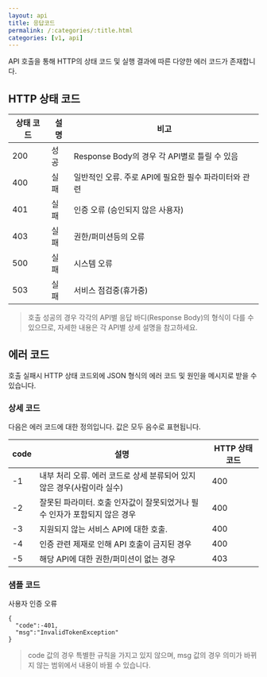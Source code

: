 ```yaml
---
layout: api
title: 응답코드
permalink: /:categories/:title.html
categories: [v1, api]
---
```

API 호출을 통해 HTTP의 상태 코드 및 실행 결과에 따른 다양한 에러 코드가 존재합니다.

## HTTP 상태 코드

|상태 코드|설명	|비고|
|--|--|--|
|200|성공|Response Body의 경우 각 API별로 틀릴 수 있음|
|400|실패|일반적인 오류. 주로 API에 필요한 필수 파라미터와 관련|
|401|실패|인증 오류 (승인되지 않은 사용자)|
|403|실패	|권한/퍼미션등의 오류|
|500|실패|시스템 오류|
|503|실패|서비스 점검중(휴가중)|

> 호출 성공의 경우 각각의 API별 응답 바디(Response Body)의 형식이 다를 수 있으므로, 자세한 내용은 각 API별 상세 설명을 참고하세요.

## 에러 코드
호출 실패시 HTTP 상태 코드외에 JSON 형식의 에러 코드 및 원인을 메시지로 받을 수 있습니다.

### 상세 코드
다음은 에러 코드에 대한 정의입니다. 값은 모두 음수로 표현됩니다.

|code	|설명	|HTTP 상태 코드|
|--|--|--|
|-1	|내부 처리 오류. 에러 코드로 상세 분류되어 있지 않은 경우(사람이라 실수)|	400|
|-2	|잘못된 파라미터. 호출 인자값이 잘못되었거나 필수 인자가 포함되지 않은 경우	|400|
|-3	|지원되지 않는 서비스 API에 대한 호출. 	|400|
|-4	|인증 관련 제재로 인해 API 호출이 금지된 경우	|400|
|-5	|해당 API에 대한 권한/퍼미션이 없는 경우	|403|

### 샘플 코드
사용자 인증 오류

```{language-json}
{
  "code":-401,
  "msg":"InvalidTokenException"
}
```
> code 값의 경우 특별한 규칙을 가지고 있지 않으며, msg 값의 경우 의미가 바뀌지 않는 범위에서 내용이 바뀔 수 있습니다.
